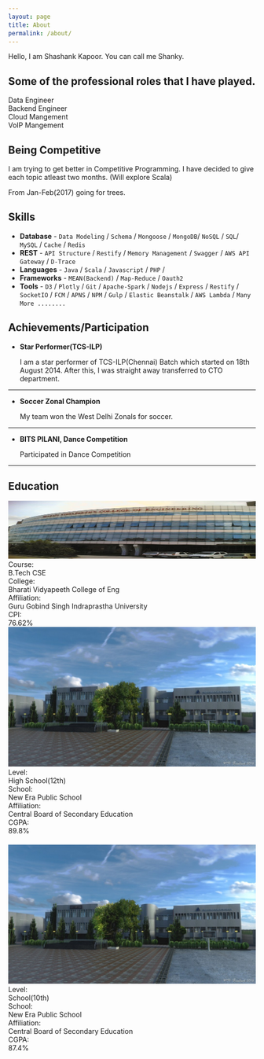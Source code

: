```yaml
---
layout: page
title: About
permalink: /about/
---
```


Hello, I am Shashank Kapoor. You can call me Shanky.

## Some of the professional roles that I have played.


<div class="container">
	<div class="row">
		<div class="col-sm-4">
			<div><i class="icon-bar-chart icon-5x"></i></div>
			<div>Data Engineer</div>
		</div>
		<div class="col-sm-4">
			<div><i class="icon-code icon-5x"></i></div>
			<div>Backend Engineer</div>
		</div>
		<div class="col-sm-4">
			<div><i class="icon-cloud icon-5x"></i></div>
			<div>Cloud Mangement</div>
		</div>
		<div class="col-sm-4">
			<div><i class="icon-phone-sign icon-5x"></i></div>
			<div>VoIP Mangement</div>
		</div>
	</div>
</div>

## Being Competitive

I am trying to get better in Competitive Programming. I have decided to give each topic atleast two months. (Will explore Scala)

From Jan-Feb(2017) going for trees.

## Skills

* **Database** - `Data Modeling` / `Schema` / `Mongoose` / `MongoDB`/ `NoSQL` / `SQL`/ `MySQL` / `Cache` / `Redis`
* **REST** - `API Structure` / `Restify` / `Memory Management` / `Swagger` / `AWS API Gateway` / `D-Trace`
* **Languages** - `Java` / `Scala` / `Javascript` / `PHP` /
* **Frameworks** - `MEAN(Backend)` / `Map-Reduce` / `Oauth2`
* **Tools** - `D3` / `Plotly` / `Git` / `Apache-Spark` / `Nodejs` / `Express` / `Restify` / `SocketIO` / `FCM` / `APNS` / `NPM` / `Gulp` / `Elastic Beanstalk` / `AWS Lambda` / `Many More ........`
    



## Achievements/Participation


* **Star Performer(TCS-ILP)**
   
   I am a star performer of TCS-ILP(Chennai) Batch which started on 18th August 2014. After this, I was straight away transferred to CTO department.

***

* **Soccer Zonal Champion**

    My team won the West Delhi Zonals for soccer.

***

* **BITS PILANI, Dance Competition**

    Participated in Dance Competition

***

## Education

<div>
	<div class="row">
		<div class="col-md-1"></div>
		<div class="col-sm-5 education-card">
			<div class="col-sm-12"><img src="/images/undergraduate.jpg" style="height:118px;width: 100%;" alt=""></div>
			<div class="col-sm-3">Course:</div>
			<div class="col-sm-9">B.Tech CSE</div>
			<div class="col-sm-3">College:</div>
			<div class="col-sm-9">Bharati Vidyapeeth College of Eng</div>
			<div class="col-sm-3">Affiliation:</div>
			<div class="col-sm-9">Guru Gobind Singh Indraprastha University</div>
			<div class="col-sm-3">CPI:</div>
			<div class="col-sm-9">76.62%</div>
		</div>
		<div class="col-md-1"></div>
		<div class="col-sm-5 education-card">
			<div class="col-sm-12"><img src="/images/school.jpg" alt=""></div>
			<div class="col-sm-3">Level:</div>
			<div class="col-sm-9">High School(12th)</div>
			<div class="col-sm-3">School:</div>
			<div class="col-sm-9">New Era Public School</div>
			<div class="col-sm-3">Affiliation:</div>
			<div class="col-sm-9">Central Board of Secondary Education</div>
			<div class="col-sm-3">CGPA:</div>
			<div class="col-sm-9">89.8%</div>
		</div>
		<div class="col-md-1" style="clear:both;"></div>
		<div class="col-sm-5 education-card" style="margin-top:20px;">
			<div class="col-sm-12"><img src="/images/school.jpg" alt=""></div>
			<div class="col-sm-3">Level:</div>
			<div class="col-sm-9">School(10th)</div>
			<div class="col-sm-3">School:</div>
			<div class="col-sm-9">New Era Public School</div>
			<div class="col-sm-3">Affiliation:</div>
			<div class="col-sm-9">Central Board of Secondary Education</div>
			<div class="col-sm-3">CGPA:</div>
			<div class="col-sm-9">87.4%</div>
		</div>
	</div>
</div>
